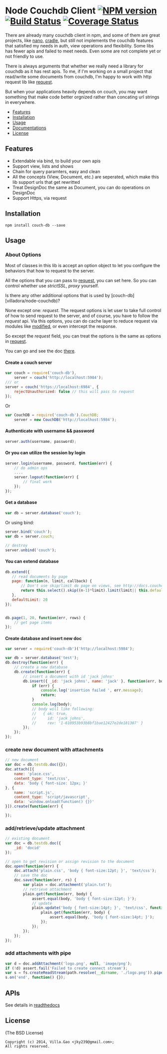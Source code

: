 # Node Couchdb Client [![NPM version](https://badge.fury.io/js/couch-db.svg)](http://badge.fury.io/js/couch-db) [![Build Status](https://travis-ci.org/villadora/node-couchdb.png)](https://travis-ci.org/villadora/node-couchdb)  [![Coverage Status](https://coveralls.io/repos/villadora/node-couchdb/badge.png)](https://coveralls.io/r/villadora/node-couchdb)

There are already many couchdb client in npm, and some of them are great projects, like [nano](https://github.com/dscape/nano), [cradle](https://github.com/flatiron/cradle), but still not implements the couchdb features that satisfied my needs in auth, view operations and flexibility. Some libs has fewer apis and failed to meet needs. Even some are not complete yet or not friendly to use. 

There is always arguments that whether we really need a library for couchdb as it has rest apis. To me, if I'm working on a small project that read/write some documents from couchdb, I'm happy to work with http request lib like [request](mikeal/request). 

But when your applications heavily depends on couch, you may want something that make code better orgnized rather than concating url strings in everywhere.

- [Features](#features)
- [Installation](#installation)
- [Usage](#usage)
- [Documentations](http://node-couchdb.readthedocs.org/en/latest/)
- [License](#license)

## Features

* Extendable via bind, to build your own apis
* Support view, lists and shows
* Chain for query paramters, easy and clean
* All the concepts (View, Document, etc.) are seperated, which make this lib support urls that get rewritted
* Treat DesignDoc the same as Document, you can do operations on DesignDoc
* Support Https, via request


## Installation

    npm install couch-db --save

## Usage

### About Options

Most of classes in this lib is accept an option object to let you configure the behaviors that how to request to the server.

All the options that you can pass to [request](mikeal/request), you can set here. So you can control whether use _strictSSL_, _proxy_ yourself.

Is there any other additional options that is used by [couch-db][villadora/node-couchdb)?

None except one: _request_. The request options is let user to take full control of how to send request to the server, and of course, you have to follow the _request_ api. Via this options, you can do cache layer to reduce request via modules like [modified](kaelzhang/node-modified), or even intercept the response.

So except the _request_ field, you can treat the options is the same as options in [request](https://github.com/mikeal/request).

You can go and see the doc [there](https://github.com/mikeal/request).

#### Create a couch server

``` js
var couch = require('couch-db'),
    server = couch('http://localhost:5984');
/// or 
server = couch('https://localhost:6984', {
    rejectUnauthorized: false // this will pass to request
});
```

Or

``` js
var CouchDB = require('couch-db').CouchDB;
    server = new CouchDB('http://localhost:5984');
```

#### Authenticate with username && password

``` js
server.auth(username, password);
```

#### Or you can utilize the session by login

``` js
server.login(username, password, function(err) {
    // do admin ops
    ....
    server.logout(function(err) {
        // final work
    });
});
```

#### Get a database

``` js
var db = server.database('couch');
```

Or using bind:

``` js
server.bind('couch');
var db = server.couch;

// destroy
server.unbind('couch');
```

#### You can extend database

``` js
db.extend({
   // read documents by page
   page: function(n, limit, callback) {
       // Don't use skip/limit do page on views, see http://docs.couchdb.org/en/1.5.x/couchapp/views/pagination.html#views-pagination
       return this.select().skip((n-1)*limit).limit(limit|| this.defaultLimit).exec(callback);
   },
   defaultLimit: 20
});


db.page(1, 20, function(err, rows) {
    // get page items
});
```


#### Create database and insert new doc

``` js
var server = require('couch-db')('http://localhost:5984');

var db = server.database('test');
db.destroy(function(err) {
    // create a new database
    db.create(function(err) {
        // insert a document with id 'jack johns'
        db.insert({ _id: 'jack johns', name: 'jack' }, function(err, body) {
            if (err) {
                console.log('insertion failed ', err.message);
                return;
            }
            console.log(body);
            // body will like following:
            //   { ok: true,
            //     id: 'jack johns',
            //     rev: '1-610953b93b8bf1bae12427e2de181307' }
        });
    });
});
```

### create new document with attachments

``` javascript
// new document
var doc = db.testdb.doc({});
doc.attach([{
    name: 'place.css',
    content_type: 'text/css',
    data: 'body { font-size: 12px; }'
}, {
    name: 'script.js',
    content_type: 'script/javascript',
    data: 'window.onload(function() {})'
}]).create(function(err) {

});

```

### add/retrieve/update attachment

```javascript
// existing document
var doc = db.testdb.doc({
    _id: 'docid'
});

// open to get revision or assign revision to the document
doc.open(function(err) {
    doc.attach('plain.css', 'body { font-size:12pt; }', 'text/css');
    // save the doc
    doc.save(function(err, rs) {
        var plain = doc.attachment('plain.txt');
        // retrieve attachment
        plain.get(function(err, body) {
            assert.equal(body, 'body { font-size:12pt; }');
            // update
            plain.update('body { font-size:14pt; }', 'text/css', function(err) {
                plain.get(function(err, body) {
                    assert.equal(body, 'body { font-size:14pt; }');
                });
            });
        });
    });
});
```

### add attachments with pipe

```javascript
var d = doc.addAttachment('logo.png', null, 'image/png');
if (!d) assert.fail('Failed to create connect stream');
var s = fs.createReadStream(path.resolve(__dirname, './logo.png')).pipe(d);
s.on('end', function() {});
```

## APIs

See details in [readthedocs](http://node-couchdb.readthedocs.org/en/latest/)



## License

(The BSD License)

    Copyright (c) 2014, Villa.Gao <jky239@gmail.com>;
    All rights reserved.
